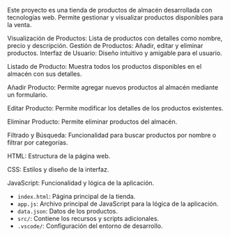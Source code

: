 <!-- PRODUCTOS DE ALMACEN-->

Este proyecto es una tienda de productos de almacén desarrollada con tecnologías web. Permite gestionar y visualizar productos disponibles para la venta.

 <!-- CARACTERISTICAS -->

Visualización de Productos: Lista de productos con detalles como nombre, precio y descripción.
Gestión de Productos: Añadir, editar y eliminar productos.
Interfaz de Usuario: Diseño intuitivo y amigable para el usuario.

 <!-- FUNCIONALIDAD -->

Listado de Producto: Muestra todos los productos disponibles en el almacén con sus detalles.

Añadir Producto: Permite agregar nuevos productos al almacén mediante un formulario.

Editar Producto: Permite modificar los detalles de los productos existentes.

Eliminar Producto: Permite eliminar productos del almacén.

Filtrado y Búsqueda: Funcionalidad para buscar productos por nombre o filtrar por categorías.

<!--  TECNOLOGIA UTILIZADA -->

HTML: Estructura de la página web.

CSS: Estilos y diseño de la interfaz.

JavaScript: Funcionalidad y lógica de la aplicación.

<!-- ESTRUCTURA-->

- `index.html`: Página principal de la tienda.
- `app.js`: Archivo principal de JavaScript para la lógica de la aplicación.
- `data.json`: Datos de los productos.
- `src/`: Contiene los recursos y scripts adicionales.
- `.vscode/`: Configuración del entorno de desarrollo.
